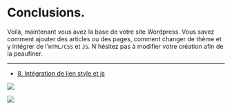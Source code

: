 # Conclusions.

Voilà, maintenant vous avez la base de votre site Wordpress. Vous savez comment ajouter des articles ou des pages, comment changer de thème et y intégrer de l'`HTML/CSS` et `JS`. N'hésitez pas à modifier votre création afin de la peaufiner.

---

- [8. Intégration de lien style et js](./09-Style-&-js.md)

![](https://media.giphy.com/media/IwAZ6dvvvaTtdI8SD5/giphy.gif)

![](https://c.tenor.com/rruInRCHwfwAAAAM/kaamelott-marre.gif)
